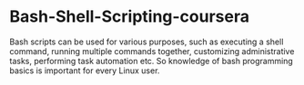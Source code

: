 # Bash-Shell-Scripting-coursera
Bash scripts can be used for various purposes, such as executing a shell command, running multiple commands together, customizing administrative tasks, performing task automation etc. So knowledge of bash programming basics is important for every Linux user.
